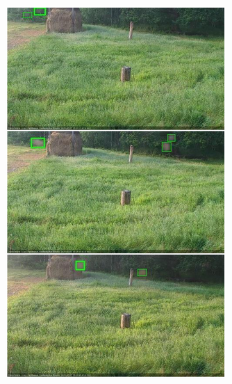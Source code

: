 ![20200717-181432-182433](in2/20200717/20200717-181432-182433_0_.jpg)
![20200717-182440-183441](in2/20200717/20200717-182440-183441_0_.jpg)
![20200717-191517-192519](in2/20200717/20200717-191517-192519_0_.jpg)
